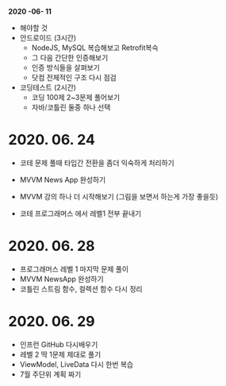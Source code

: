 **2020 -06- 11** 

-  해야할 것
  - 안드로이드 (3시간)
    - NodeJS, MySQL 복습해보고 Retrofit복슥
    - 그 다음 간단한 인증해보기
    - 인증 방식들을 살펴보기
    - 닷컴 전체적인 구조 다시 점검  
  - 코딩테스트 (2시간)
    - 코딩 100제 2~3문제 풀어보기
    - 자바/코틀린 둘중 하나 선택
    
    
 # 2020. 06. 24

- 코테 문제 풀때 타입간 전환을 좀더 익숙하게 처리하기

- MVVM News App 완성하기

- MVVM 강의 하나 더 시작해보기 (그림을 보면서 하는게 가장 좋을듯)
- 코테 프로그래머스 에서 레벨1 전부 끝내기

# 2020. 06. 28

- 프로그래머스 레벨 1 마지막 문제 풀이
- MVVM NewsApp 완성하기
- 코틀린 스트림 함수, 컬렉션 함수 다시 정리


# 2020. 06. 29

- 인프런 GitHub 다시배우기
- 레벨 2 딱 1문제 제대로 풀기
- ViewModel, LiveData 다시 한번 복습
- 7월 주단위 계획 짜기
